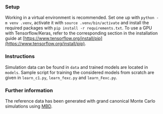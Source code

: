 ### Setup

Working in a virtual environment is recommended.
Set one up with `python -m venv .venv`, activate it with `source .venv/bin/activate` and install the required packages with `pip install -r requirements.txt`.
To use a GPU with Tensorflow/Keras, refer to the corresponding section in the installation guide at [https://www.tensorflow.org/install/pip](https://www.tensorflow.org/install/pip).

### Instructions

Simulation data can be found in `data` and trained models are located in `models`.
Sample script for training the considered models from scratch are given in `learn_c1.py`, `learn_fexc.py` and `learn_Fexc.py`.

### Further information

The reference data has been generated with grand canonical Monte Carlo simulations using [MBD](https://gitlab.uni-bayreuth.de/bt306964/mbd).
